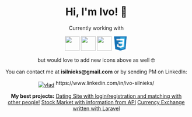 <h1 align="center"> Hi, I'm Ivo! 👋</h1>

<p align="center">Currently working with</p>
<p align="center">
<img src="https://camo.githubusercontent.com/b71df4fcf19980b56b49c963638df23b5d1d2b9e9e487548649651f2f3e1d603/68747470733a2f2f6564656e742e6769746875622e696f2f537570657254696e7949636f6e732f696d616765732f7376672f7068702e737667" width="40" height="40"/>
<img src="https://camo.githubusercontent.com/63f8942041c20acd922fef42fac8afe7bcbb3c8160eb211b46770f3d0fd0bd05/68747470733a2f2f6564656e742e6769746875622e696f2f537570657254696e7949636f6e732f696d616765732f7376672f6c61726176656c2e737667" width="40" height="40"/>
<img src="https://camo.githubusercontent.com/72e5df59529a42423d671ba4c02bfb327d917517bfff18595c5e5dc17a5abece/68747470733a2f2f6564656e742e6769746875622e696f2f537570657254696e7949636f6e732f696d616765732f7376672f68746d6c352e737667" width="40" height="40"/>
<img src="https://raw.githubusercontent.com/devicons/devicon/master/icons/css3/css3-original.svg" width="40" height="40"/>
</p>
<p align="center">
 but would love to add new icons above as well <g-emoji class="g-emoji" alias="nerd_face" fallback-src="https://github.githubassets.com/images/icons/emoji/unicode/1f913.png">🤓</g-emoji> 
</p>

<p align="center">You can contact me at <b>isilnieks@gmail.com</b> or by sending PM on LinkedIn: </p>
<p align="center">
<a href="https://www.linkedin.com/in/ivo-silnieks/" rel="nofollow"><img src="https://camo.githubusercontent.com/c8a9c5b414cd812ad6a97a46c29af67239ddaeae08c41724ff7d945fb4c047e5/68747470733a2f2f6564656e742e6769746875622e696f2f537570657254696e7949636f6e732f696d616765732f7376672f6c696e6b6564696e2e737667" alt="vlad" data-canonical-src="https://cdn.jsdelivr.net/npm/simple-icons@3.0.1/icons/linkedin.svg" style="max-width:100%;" width="40" height="40" align="middle"></a>
https://www.linkedin.com/in/ivo-silnieks/
</p>
<p align="center"><b>My best projects:</b>
<a href="https://github.com/isilnieks/DatingSite">Dating Site with login/registration and matching with other people!</a>
<a href="https://github.com/isilnieks/StockMarket">Stock Market with information from API</a>
<a href="https://github.com/isilnieks/CurrencyExchange">Currency Exchange written with Laravel</a>
</p>
